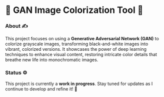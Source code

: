 # 🚧 **GAN Image Colorization Tool** 🚧

### **About** ✍️  
This project focuses on using a **Generative Adversarial Network (GAN)** to colorize grayscale images, transforming black-and-white images into vibrant, colorized versions. It showcases the power of deep learning techniques to enhance visual content, restoring intricate color details that breathe new life into monochromatic images.

### **Status** ⚙️  
This project is currently a **work in progress**. Stay tuned for updates as I continue to develop and refine it! 🚀
